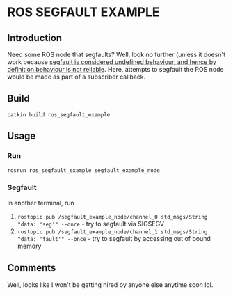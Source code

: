 # ROS SEGFAULT EXAMPLE

## Introduction

Need some ROS node that segfaults? Well, look no further (unless it doesn't work because [segfault is considered undefined behaviour, and hence by definition behaviour is not reliable](https://stackoverflow.com/questions/2045314/why-cant-i-cause-a-seg-fault). Here, attempts to segfault the ROS node would be made as part of a subscriber callback.

## Build

```shell
catkin build ros_segfault_example
```

## Usage

### Run

```shell
rosrun ros_segfault_example segfault_example_node
```

### Segfault

In another terminal, run

1. `rostopic pub /segfault_example_node/channel_0 std_msgs/String "data: 'seg'" --once` - try to segfault via SIGSEGV
2. `rostopic pub /segfault_example_node/channel_1 std_msgs/String "data: 'fault'" --once` - try to segfault by accessing out of bound memory

## Comments

Well, looks like I won't be getting hired by anyone else anytime soon lol.
